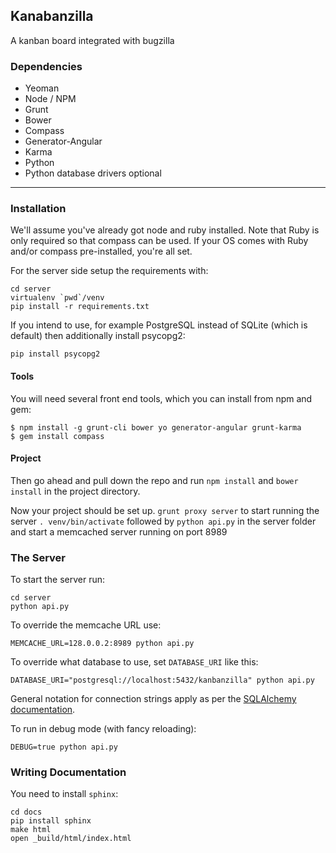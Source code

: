 ## Kanabanzilla
A kanban board integrated with bugzilla

### Dependencies

 - Yeoman
  - Node / NPM
  - Grunt
  - Bower
  - Compass
  - Generator-Angular
  - Karma
 - Python
 - Python database drivers optional

- - - - - - -

### Installation
We'll assume you've already got node and ruby installed.  Note that Ruby is 
only required so that compass can be used.  If your OS comes with Ruby and/or
compass pre-installed, you're all set.

For the server side setup the requirements with:

    cd server
    virtualenv `pwd`/venv
    pip install -r requirements.txt

If you intend to use, for example PostgreSQL instead of SQLite (which is default) then additionally install psycopg2:

    pip install psycopg2

#### Tools
You will need several front end tools, which you can install from npm and gem:
```shell
$ npm install -g grunt-cli bower yo generator-angular grunt-karma
$ gem install compass
```

#### Project
Then go ahead and pull down the repo and run `npm install` and `bower install` in the project directory.

Now your project should be set up.
  `grunt proxy server` to start running the server
  `. venv/bin/activate` followed by `python api.py` in the server folder
  and start a memcached server running on port 8989


### The Server

To start the server run:

    cd server
    python api.py

To override the memcache URL use:

    MEMCACHE_URL=128.0.0.2:8989 python api.py

To override what database to use, set `DATABASE_URI` like this:

    DATABASE_URI="postgresql://localhost:5432/kanbanzilla" python api.py

General notation for connection strings apply as per the [SQLAlchemy documentation](http://docs.sqlalchemy.org/en/rel_0_8/core/engines.html).

To run in debug mode (with fancy reloading):

    DEBUG=true python api.py


### Writing Documentation

You need to install `sphinx`:

    cd docs
    pip install sphinx
    make html
    open _build/html/index.html
